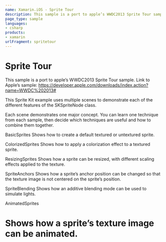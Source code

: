 ```yaml
---
name: Xamarin.iOS - Sprite Tour
description: This sample is a port to apple’s WWDC2013 Sprite Tour sample. Link to Apple’s sample:...
page_type: sample
languages:
- csharp
products:
- xamarin
urlFragment: spritetour
---
```

# Sprite Tour
This sample is a port to apple’s WWDC2013 Sprite Tour sample.
Link to Apple’s sample: https://developer.apple.com/downloads/index.action?name=WWDC%202013#

This Sprite Kit example uses multiple scenes to demonstrate each of the different features of the SKSpriteNode class.

Each scene demonstrates one major concept. You can learn one technique from each sample, then decide which techniques are useful and how to combine them together.

BasicSprites
Shows how to create a default textured or untextured sprite.

ColorizedSprites
Shows how to apply a colorization effect to a textured sprite.

ResizingSprites
Shows how a sprite can be resized, with different scaling effects applied to the texture.

SpriteAnchors
Shows how a sprite’s anchor position can be changed so that the texture image is not centered on the sprite’s position.

SpriteBlending
Shows how an additive blending mode can be used to simulate lights.

AnimatedSprites
# Shows how a sprite’s texture image can be animated.
